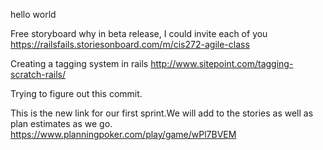 hello world


Free storyboard why in beta release, I could invite each of you
https://railsfails.storiesonboard.com/m/cis272-agile-class

Creating a tagging system in rails http://www.sitepoint.com/tagging-scratch-rails/



Trying to figure out this commit.

This is the new link for our first sprint.We will add to the stories as well as plan estimates as we go.
https://www.planningpoker.com/play/game/wPl7BVEM
